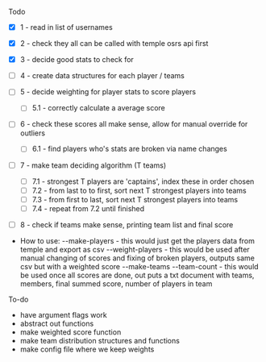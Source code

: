 Todo
- [x] 1 - read in list of usernames
- [x] 2 - check they all can be called with temple osrs api first
- [x] 3 - decide good stats to check for
- [ ] 4 - create data structures for each player / teams
- [ ] 5 - decide weighting for player stats to score players
    - [ ] 5.1 - correctly calculate a average score
- [ ] 6 - check these scores all make sense, allow for manual override for outliers
    - [ ] 6.1 - find players who's stats are broken via name changes
- [ ] 7 - make team deciding algorithm (T teams)
    - [ ] 7.1 - strongest T players are 'captains', index these in order chosen
    - [ ] 7.2 - from last to to first, sort next T strongest players into teams
    - [ ] 7.3 - from first to last, sort next T strongest players into teams
    - [ ] 7.4 - repeat from 7.2 until finished
- [ ] 8 - check if teams make sense, printing team list and final score


- How to use:
    --make-players <csv with players usernames>
        - this would just get the players data from temple and export as csv
    --weight-players <csv with players and scores in csv format>
        - this would be used after manual changing of scores and fixing of broken players, outputs same csv but with a weighted score
    --make-teams <csv with players and full scores> --team-count <amount of teams to divide into>
        - this would be used once all scores are done, out puts a txt document with teams, members, final summed score, number of players in team

To-do
- have argument flags work
- abstract out functions
- make weighted score function
- make team distribution structures and functions
- make config file where we keep weights